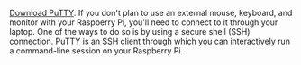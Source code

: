 [Download PuTTY](https://www.putty.org/).  If you don't plan to use an external mouse, keyboard, and monitor with your Raspberry Pi, you'll need to connect to it through your laptop. One of the ways to do so is by using a secure shell (SSH) connection. PuTTY is an SSH client through which you can interactively run a command-line session on your Raspberry Pi. 